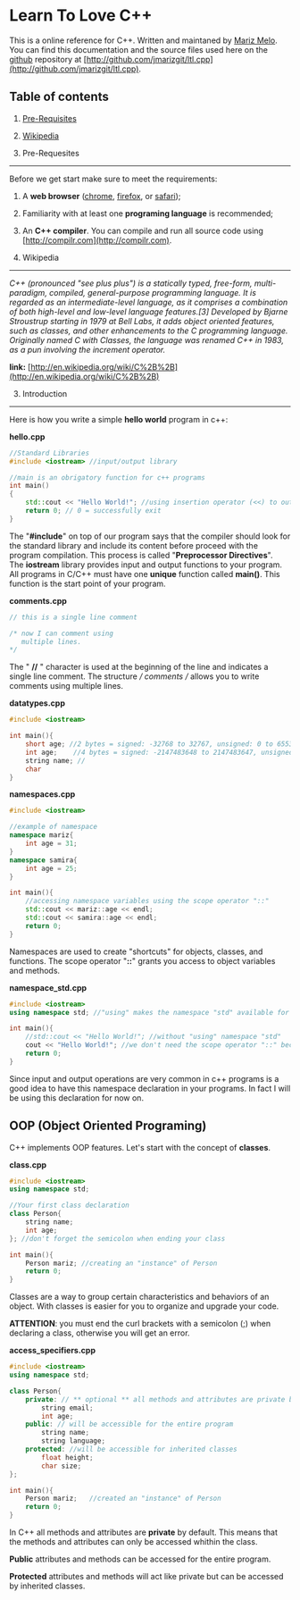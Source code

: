 Learn To Love C++
===================
This is a online reference for C++. Written and maintaned by [Mariz Melo](http://github.com/jmarizgit).<br>
You can find this documentation and the source files used here on the [github](http://github.com) repository at [http://github.com/jmarizgit/ltl.cpp](http://github.com/jmarizgit/ltl.cpp).

Table of contents
-----------------
1. [Pre-Requisites](#prerequisites)
2. [Wikipedia](#wikipedia)


1. Pre-Requesites <a id="#prerequesites"></a>
-----------------
Before we get start make sure to meet the requirements:

1. A **web browser** ([chrome](http://www.google.com/chrome), [firefox](http://www.mozilla.org/), or [safari](http://support.apple.com/downloads/#safari));
2. Familiarity with at least one **programing language** is recommended;
3. An **C++ compiler**. You can compile and run all source code using [http://compilr.com](http://compilr.com).


2. Wikipedia <a id="#wikipedia"></a>
------------
_C++ (pronounced "see plus plus") is a statically typed, free-form, multi-paradigm, compiled, general-purpose programming language. It is regarded as an intermediate-level language, as it comprises a combination of both high-level and low-level language features.[3] Developed by Bjarne Stroustrup starting in 1979 at Bell Labs, it adds object oriented features, such as classes, and other enhancements to the C programming language. Originally named C with Classes, the language was renamed C++ in 1983, as a pun involving the increment operator._

**link:** [http://en.wikipedia.org/wiki/C%2B%2B](http://en.wikipedia.org/wiki/C%2B%2B)


3. Introduction <a id="#introduction"></a>
------------
Here is how you write a simple **hello world** program in c++:

**hello.cpp**

```cpp
//Standard Libraries
#include <iostream> //input/output library

//main is an obrigatory function for c++ programs
int main()
{
	std::cout << "Hello World!"; //using insertion operator (<<) to output message
	return 0; // 0 = successfully exit
}
```

The "**#include**" on top of our program says that the compiler should look for the standard library <iostream> and include its content before proceed with the program compilation. This process is called "**Preprocessor Directives**".<br/>
The **iostream** library provides input and output functions to your program.<br/>
All programs in C/C++ must have one **unique** function called **main()**. This function is the start point of your program.

**comments.cpp**

```cpp
// this is a single line comment

/* now I can comment using
   multiple lines.
*/
```
The " **//** " character is used at the beginning of the line and indicates a single line comment. The structure **/* comments */** allows you to write comments using multiple lines.

**datatypes.cpp**

```cpp
#include <iostream>

int main(){
	short age; //2 bytes = signed: -32768 to 32767, unsigned: 0 to 65535
	int age;	//4 bytes = signed: -2147483648 to 2147483647, unsigned: 0 to 4294967295
	string name; //
	char 
}
```

**namespaces.cpp**

```cpp
#include <iostream>

//example of namespace
namespace mariz{
	int age = 31;
}
namespace samira{
	int age = 25;
}

int main(){
	//accessing namespace variables using the scope operator "::"
	std::cout << mariz::age << endl;
	std::cout << samira::age << endl;
	return 0;
}
```

Namespaces are used to create "shortcuts" for objects, classes, and functions. The scope operator "**::**" grants you access to object variables and methods.

**namespace_std.cpp**

```cpp
#include <iostream>
using namespace std; //"using" makes the namespace "std" available for the entire program

int main(){
	//std::cout << "Hello World!"; //without "using" namespace "std"
	cout << "Hello World!"; //we don't need the scope operator "::" because we are "using" namespace "std"
	return 0;
}
```

Since input and output operations are very common in c++ programs is a good idea to have this namespace declaration in your programs. In fact I will be using this declaration for now on.



OOP (Object Oriented Programing)
--------------------------------
C++ implements OOP features. Let's start with the concept of **classes**.

**class.cpp**

```cpp
#include <iostream>
using namespace std;

//Your first class declaration
class Person{
    string name;
    int age;
}; //don't forget the semicolon when ending your class

int main(){
    Person mariz; //creating an "instance" of Person
    return 0;
}
```

Classes are a way to group certain characteristics and behaviors of an object. With classes is easier for you to organize and upgrade your code.

**ATTENTION**: you must end the curl brackets with a semicolon (;) when declaring a class, otherwise you will get an error.


**access_specifiers.cpp**

```cpp
#include <iostream>
using namespace std;

class Person{
	private: // ** optional ** all methods and attributes are private by default in c++
		string email;
		int age;
	public: // will be accessible for the entire program
		string name;
		string language;
	protected: //will be accessible for inherited classes
		float height;
		char size;
};

int main(){
    Person mariz;	//created an "instance" of Person
    return 0;
}
```

In C++ all methods and attributes are **private** by default. This means that the methods and attributes can only be accessed whithin the class.

**Public** attributes and methods can be accessed for the entire program.

**Protected** attributes and methods will act like private but can be accessed by inherited classes.
